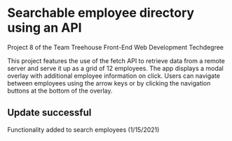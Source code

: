 # Searchable employee directory using an API
Project 8 of the Team Treehouse Front-End Web Development Techdegree

This project features the use of the fetch API to retrieve data from a remote server and serve it up as a grid of 12 employees. The app displays a modal overlay with additional employee information on click. Users can navigate between employees using the arrow keys or by clicking the navigation buttons at the bottom of the overlay.

## Update successful
Functionality added to search employees (1/15/2021)
